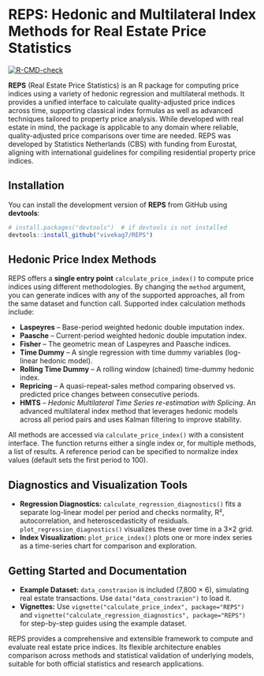 # REPS: Hedonic and Multilateral Index Methods for Real Estate Price Statistics

<!-- badges: start -->
[![R-CMD-check](https://github.com/vivekag7/REPS/actions/workflows/R-CMD-check.yaml/badge.svg)](https://github.com/vivekag7/REPS/actions/workflows/R-CMD-check.yaml)
<!-- badges: end -->

**REPS** (Real Estate Price Statistics) is an R package for computing price indices using a variety of hedonic regression and multilateral methods. It provides a unified interface to calculate quality-adjusted price indices across time, supporting classical index formulas as well as advanced techniques tailored to property price analysis. While developed with real estate in mind, the package is applicable to any domain where reliable, quality-adjusted price comparisons over time are needed. REPS was developed by Statistics Netherlands (CBS) with funding from Eurostat, aligning with international guidelines for compiling residential property price indices.

## Installation

You can install the development version of **REPS** from GitHub using **devtools**:

```r
# install.packages("devtools")  # if devtools is not installed
devtools::install_github("vivekag7/REPS")
```

## Hedonic Price Index Methods

REPS offers a **single entry point** `calculate_price_index()` to compute price indices using different methodologies. By changing the `method` argument, you can generate indices with any of the supported approaches, all from the same dataset and function call. Supported index calculation methods include:

- **Laspeyres** – Base-period weighted hedonic double imputation index.
- **Paasche** – Current-period weighted hedonic double imputation index.
- **Fisher** – The geometric mean of Laspeyres and Paasche indices.
- **Time Dummy** – A single regression with time dummy variables (log-linear hedonic model).
- **Rolling Time Dummy** – A rolling window (chained) time-dummy hedonic index.
- **Repricing** – A quasi-repeat-sales method comparing observed vs. predicted price changes between consecutive periods.
- **HMTS** – *Hedonic Multilateral Time Series re-estimation with Splicing*. An advanced multilateral index method that leverages hedonic models across all period pairs and uses Kalman filtering to improve stability.

All methods are accessed via `calculate_price_index()` with a consistent interface. The function returns either a single index or, for multiple methods, a list of results. A reference period can be specified to normalize index values (default sets the first period to 100).

## Diagnostics and Visualization Tools

- **Regression Diagnostics:** `calculate_regression_diagnostics()` fits a separate log-linear model per period and checks normality, R², autocorrelation, and heteroscedasticity of residuals. `plot_regression_diagnostics()` visualizes these over time in a 3×2 grid.
- **Index Visualization:** `plot_price_index()` plots one or more index series as a time-series chart for comparison and exploration.

## Getting Started and Documentation

- **Example Dataset:** `data_constraxion` is included (7,800 × 6), simulating real estate transactions. Use `data("data_constraxion")` to load it.
- **Vignettes:** Use `vignette("calculate_price_index", package="REPS")` and `vignette("calculate_regression_diagnostics", package="REPS")` for step-by-step guides using the example dataset.

REPS provides a comprehensive and extensible framework to compute and evaluate real estate price indices. Its flexible architecture enables comparison across methods and statistical validation of underlying models, suitable for both official statistics and research applications.
